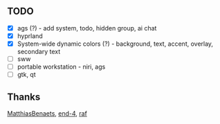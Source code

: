 ## TODO

- [x] ags (?) - add system, todo, hidden group, ai chat
- [x] hyprland
- [x] System-wide dynamic colors (?) - background, text, accent, overlay, secondary text
- [ ] sww
- [ ] portable workstation - niri, ags
- [ ] gtk, qt

## Thanks

[MatthiasBenaets](https://github.com/MatthiasBenaets/nix-config/), [end-4](https://github.com/end-4/dots-hyprland), [raf](https://github.com/notashelf/nyx)
